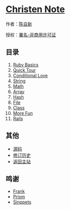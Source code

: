 # [Christen Note]()

作者：[陈自新](http://chenzixin.com)

授权：<a rel="license" href="http://creativecommons.org/licenses/by-nc/4.0/">署名-非商用许可证</a>

## 目录
1. [Ruby Basics](#docs/ruby-basics)
1. [Quick Tour](#docs/quick-tour)
1. [Conditional Love](#docs/conditional-love)
1. [String](#docs/string)
1. [Math](#docs/math)
1. [Array](#docs/array)
1. [Hash](#docs/hash)
1. [File](#docs/file)
1. [Class](#docs/class)
1. [More Fun](#docs/more-fun)
1. [Rails](#docs/rails)

## 其他
- [源码](https://github.com/hiclick/hiclick.github.com)
- [修订历史](https://github.com/hiclick/hiclick.github.com/graphs/commit-activity)
- [返回主站](http://christen.cn)

## 鸣谢
- [Frank](http://www.ruanyifeng.com/home.html)
- [Prism](/lab/tool/prism.html)
- [Sinppets](http://christen.cn/lab/tool/sinppets.html)
